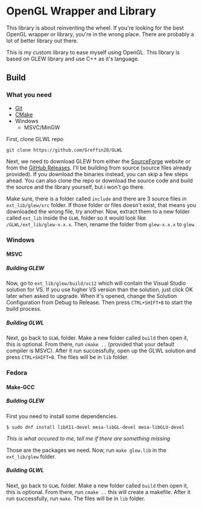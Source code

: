 # OpenGL Wrapper and Library
This library is about reinventing the wheel. If you're looking for the best OpenGL wrapper or library, you're in the wrong place. There are probably a lot of better library out there.

This is my custom library to ease myself using OpenGL. This library is based on GLEW library and use C++ as it's language.

## Build
### What you need
- [Git](https://git-scm.com/downloads)
- [CMake](https://cmake.org/download/)
- Windows
	- MSVC/MinGW

First, clone GLWL repo

`git clone https://github.com/Greffin28/GLWL`

Next, we need to download GLEW from either the [SourceForge](http://glew.sourceforge.net/) website or from the [GitHub Releases](https://github.com/nigels-com/glew/releases). I'll be building from source (source files already provided). If you download the binaries instead, you can skip a few steps ahead. You can also clone the repo or download the source code and build the source and the library yourself, but i won't go there.

Make sure, there is a folder called `include` and there are 3 source files in `ext_lib/glew/src` folder. If those folder or files doesn't exist, that means you downloaded the wrong file, try another. Now, extract them to a new folder called `ext_lib` inside the `GLWL` folder so it would look like `/GLWL/ext_lib/glew-x.x.x`. Then, rename the folder from `glew-x.x.x` to `glew`.

### Windows
#### MSVC
##### Building GLEW
Now, go to `ext_lib/glew/build/vc12` which will contain the Visual Studio solution for VS. If you use higher VS version than the solution, just click OK later when asked to upgrade. When it's opened, change the Solution Configuration from Debug to Release. Then press `CTRL+SHIFT+B` to start the build process.
##### Building GLWL
Next, go back to `GLWL` folder. Make a new folder called `build` then open it, this is optional. From there, run `cmake ..` (provided that your default compiler is MSVC). After it run successfully, open up the GLWL solution and press `CTRL+SHIFT+B`. The files will be in `lib` folder.

### Fedora
#### Make-GCC
##### Building GLEW
First you need to install some dependencies.

`$ sudo dnf install libX11-devel mesa-libGL-devel mesa-libGLU-devel`

*This is what occured to me, tell me if there are something missing*

Those are the packages we need. Now, run `make glew.lib` in the `ext_lib/glew` folder.
##### Building GLWL
Next, go back to `GLWL` folder. Make a new folder called `build` then open it, this is optional. From there, run `cmake ..` this will create a makefile. After it run successfully, run `make`. The files will be in `lib` folder.
